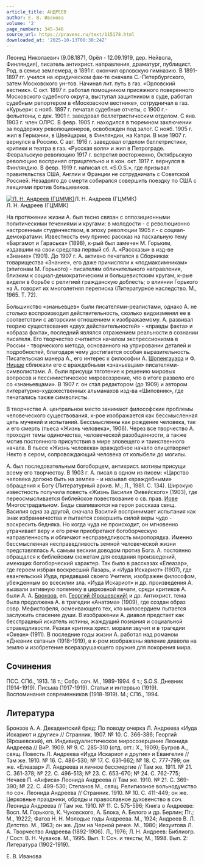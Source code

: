 ```yaml
---
article_title: АНДРЕЕВ
author: Е. В. Иванова
volume: '2'
page_numbers: 345-346
source_url: https://pravenc.ru/text/115178.html
downloaded_at: '2025-10-13T08:38:24Z'
---
```


Леонид Николаевич (9.08.1871, Орёл - 12.09.1919, дер. Нейвола, Финляндия), писатель антихрист. направления, драматург, публицист. Род. в семье землемера, в 1891 г. окончил орловскую гимназию. В 1891-1897 гг. учился на юридическом фак-те сначала С.-Петербургского, затем Московского ун-тов. Начинал лит. путь в газ. «Орловский вестник». С окт. 1897 г. работал помощником присяжного поверенного Московского судебного округа, выступал защитником в суде, работал судебным репортером в «Московском вестнике», сотрудничал в газ. «Курьер»: с нояб. 1897 г. печатал судебные отчеты, с 1900 г.- фельетоны, с дек. 1901 г. заведовал беллетристическим отделом. С янв. 1903 г. член ОЛРС. В февр. 1905 г. находился в тюремном заключении за поддержку революционеров, освобожден под залог. С нояб. 1905 г. жил в Германии, в Швейцарии, в Финляндии, на Капри. В мае 1907 г. вернулся в Россию. С авг. 1916 г. заведовал отделом беллетристики, критики и театра в газ. «Русская воля» и жил в Петрограде. Февральскую революцию 1917 г. встретил восторженно, Октябрьскую революцию воспринял отрицательно и в кон. окт. 1917 г. вернулся в Финляндию. В февр. 1919 г. написал ст. «S.O.S.», где призывал правительства США, Англии и Франции не сотрудничать с Советской Россией. Незадолго до смерти собирался совершить поездку по США с лекциями против большевиков.

[![Л. Н. Андреев (ГЦММК)](https://pravenc.ru/data/546/447/1234/i200.jpg "Кликните для увеличения картинки")](https://pravenc.ru/data/546/447/1234/i400.jpg)Л. Н. Андреев (ГЦММК)  
Л. Н. Андреев (ГЦММК)

На протяжении жизни А. был тесно связан с оппозиционными политическими течениями и кругами: в молодости - с революционно настроенным студенчеством, в эпоху революции 1905 г.- с социал-демократами. Известность ему принес рассказ на пасхальную тему «Баргамот и Гараська» (1898), к-рый был замечен М. Горьким, издавшим на свои средства первый сб. А. «Рассказы» в изд-ве «Знание» (1901). До 1907 г. А. активно печатался в Сборниках товарищества «Знание», его даже причисляли к «подмаксимникам» (эпигонам М. Горького) - писателям обличительного направления, близким к социал-демократическим и большевистским кругам, к-рые видели в борьбе с религией гражданскую доблесть; о влиянии Горького на А. говорит их многолетняя переписка (Литературное наследство. М., 1965. Т. 72).

Большинство «знаньевцев» были писателями-реалистами, однако А. не столько воспроизводил действительность, сколько видоизменял ее в соответствии с авторским отношением к изображаемому. А. развивал теорию существования «двух действительностей» - «правды факта» и «образа факта», последний являлся отражением реальности в сознании писателя. Его творчество считается началом экспрессионизма в России - творческого метода, основанного на утрировании деталей и подробностей, благодаря чему достигается особая выразительность. Писательская манера А., его интерес к философии А. [Шопенгауэра](https://pravenc.ru/text/Шопенгауэра.html) и Ф. [Ницше](https://pravenc.ru/text/Ницше.html) сближали его с враждебными «знаньевцам» писателями-символистами. А. были присущи тяготение к решению мировых вопросов и пессимистическое мировоззрение, что в итоге развело его со «знаньевцами». В 1907 г. он стал редактором (до 1909) и автором литературно-художественных альманахов изд-ва «Шиповник», где печатались также символисты.

В творчестве А. центральное место занимают философские проблемы человеческого существования, к-рое изображается как бессмысленная цепь мучений и испытаний. Бессмысленны как рождение человека, так и его смерть (пьеса «Жизнь человека», 1906). Через все творчество А. проходят темы одиночества, человеческой разобщенности, а также мотив постоянного присутствия в мире зловещего и таинственного начала. В пьесе «Жизнь человека» враждебное начало олицетворяет Некто в сером, сопровождающий человека от колыбели до могилы.

А. был последовательным богоборцем, антихрист. мотивы присущи всему его творчеству. В 1903 г. А. писал в одном из писем: «Царство человека должно быть на земле» - и называл «враждебными» обращения к Богу (Литературный архив. М.; Л., 1981. С. 134). Широкую известность получила повесть «Жизнь Василия Фивейского» (1903), где переосмысливается библейское повествование о св. прав. [Иове](https://pravenc.ru/text/Иове.html) Многострадальном. Беды сваливаются на героя рассказа свящ. Василия одна за другой, сначала Василий воспринимает испытания как знак избранничества и пытается совершить силой веры чудо - воскресить бедняка. Но когда чуда не происходит, он мгновенно утрачивает веру и его речи приобретают богоборческую направленность и обличают несправедливость миропорядка. Именно бессмысленная несправедливость земной человеческой жизни представлялась А. самым веским доводом против Бога. А. постоянно обращался к библейским сюжетам для создания произведений, имеющих богоборческий характер. Так было в рассказах «Елеазар», где героем избран воскресший Лазарь, и «Иуда Искариот» (1907), где евангельский Иуда, предавший своего Учителя, изображен философом, убежденным во всесилии зла. «Иуда Искариот» и др. произведения А. вызвали активную полемику в церковной печати, среди критиков А. были А. А. [Бронзов](https://pravenc.ru/text/Бронзов.html), еп. [Георгий (Ярошевский)](<https://pravenc.ru/text/Георгий (Ярошевский).html>) и др. Антихрист. тема была продолжена А. в трагедии «Анатэма» (1909), где создан образ совр. Мефистофеля, осмеивающего тех, кто милосердием пытается заслужить спасение души. В изображении А. диавол предстает как бесстрашный искатель истины, жаждущий познания и социальной справедливости. Резкая критика христ. морали звучит и в трагедии «Океан» (1911). В последние годы жизни А. работал над романом «Дневник сатаны» (1918-1919), в к-ром изображены явление диавола на землю и изобретение всеразрушающего оружия для покорения мира.

## Сочинения

ПСС. СПб., 1913. 18 т.; Собр. соч. М., 1989-1994. 6 т.; S.O.S. Дневник (1914-1919). Письма (1917-1919). Статьи и интервью (1919). Воспоминания современников (1918-1919). М.; СПб., 1994.

## Литература

Бронзов А. А. Декадентский бред: По поводу очерка Л. Андреева «Иуда Искариот и другие» // Странник. 1907. № 10. С. 366-386; Георгий (Ярошевский), еп. Индивидуалистическое миросозерцание Леонида Андреева // ВиР. 1909. № 9. С. 285-310 (отд. отт.: Х., 1909); Бугров А., свящ. Повесть Л. Андреева «Иуда Искариот и другие» и Евангелие // Там же. 1910. № 16. С. 486-530; № 17. С. 631-662; № 18. С. 777-799; он же. «Елеазар» Л. Андреева и личное бессмертие // Там же. 1911. № 21. С. 361-378; № 22. С. 496-513; № 23. С. 653-670; № 24. С. 762-775; Нечаев П. «Анфиса» Леонида Андреева // Там же. 1910. № 21. С. 369-390; № 22. С. 499-530; Степанов М., свящ. Религиозное вольнодумство по соч. Леонида Андреева // Странник. 1910. № 10. С. 411-449; он же. Церковные праздники, обряды и православное духовенство в соч. Леонида Андреева // Там же. 1910. № 11. С. 575-596; Книга о Андрееве: Восп. М. Горького, К. Чуковского, А. Блока, А. Белого и др. Берлин; Пг.; М., 19222; Фатов Н. Н. Молодые годы Андреева. М., 1924; Андреев В. Л. Детство. М., 1963; он же. Дом на Черной речке. М., 1980; Иезуитова Л. А. Творчество Андреева (1892-1906). Л., 1976; Л. Н. Андреев: Библиогр. / Сост. В. Н. Чуваков. М., 1995. Вып. 1: Соч. и тексты; М., 1998. Вып. 2: Литература (1902-1919).

Е. В. Иванова
